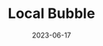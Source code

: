 ---
title: "Local Bubble"
type: hashtag
date: 2023-06-17
hashtag: local-bubble
orbits:
  - Milky Way
subdivision-of:
  - Orion Arm
tags:
  - Solar System
  - astronomy
---